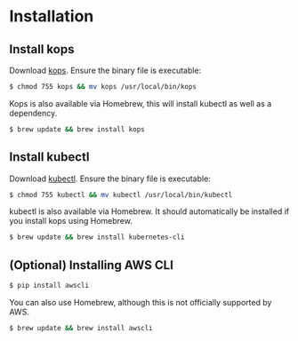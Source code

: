 # Installation

## Install kops

Download [kops](https://github.com/kubernetes/kops/releases). Ensure the binary file is executable:

```sh
$ chmod 755 kops && mv kops /usr/local/bin/kops
```

Kops is also available via Homebrew, this will install kubectl as well as a dependency.

```sh
$ brew update && brew install kops
```

## Install kubectl

Download [kubectl](https://kubernetes.io/docs/tasks/tools/install-kubectl/). Ensure the binary file is executable:

```sh
$ chmod 755 kubectl && mv kubectl /usr/local/bin/kubectl
```

kubectl is also available via Homebrew. It should automatically be installed if you install kops using Homebrew.

```sh
$ brew update && brew install kubernetes-cli
```

## (Optional) Installing AWS CLI

```sh
$ pip install awscli
```

You can also use Homebrew, although this is not officially supported by AWS.

```sh
$ brew update && brew install awscli
```
